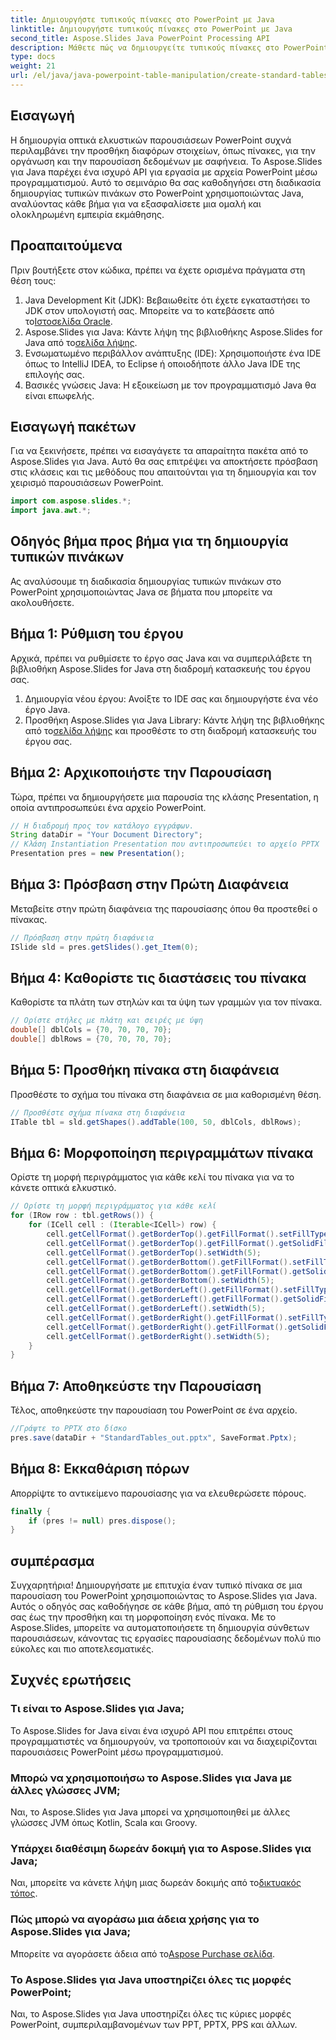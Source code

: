 ```yaml
---
title: Δημιουργήστε τυπικούς πίνακες στο PowerPoint με Java
linktitle: Δημιουργήστε τυπικούς πίνακες στο PowerPoint με Java
second_title: Aspose.Slides Java PowerPoint Processing API
description: Μάθετε πώς να δημιουργείτε τυπικούς πίνακες στο PowerPoint με Java χρησιμοποιώντας το Aspose.Slides. Ακολουθήστε τον λεπτομερή, βήμα προς βήμα οδηγό μας για μια απρόσκοπτη εμπειρία.
type: docs
weight: 21
url: /el/java/java-powerpoint-table-manipulation/create-standard-tables-powerpoint-java/
---
```

## Εισαγωγή
Η δημιουργία οπτικά ελκυστικών παρουσιάσεων PowerPoint συχνά περιλαμβάνει την προσθήκη διαφόρων στοιχείων, όπως πίνακες, για την οργάνωση και την παρουσίαση δεδομένων με σαφήνεια. Το Aspose.Slides για Java παρέχει ένα ισχυρό API για εργασία με αρχεία PowerPoint μέσω προγραμματισμού. Αυτό το σεμινάριο θα σας καθοδηγήσει στη διαδικασία δημιουργίας τυπικών πινάκων στο PowerPoint χρησιμοποιώντας Java, αναλύοντας κάθε βήμα για να εξασφαλίσετε μια ομαλή και ολοκληρωμένη εμπειρία εκμάθησης.
## Προαπαιτούμενα
Πριν βουτήξετε στον κώδικα, πρέπει να έχετε ορισμένα πράγματα στη θέση τους:
1.  Java Development Kit (JDK): Βεβαιωθείτε ότι έχετε εγκαταστήσει το JDK στον υπολογιστή σας. Μπορείτε να το κατεβάσετε από το[Ιστοσελίδα Oracle](https://www.oracle.com/java/technologies/javase-jdk11-downloads.html).
2.  Aspose.Slides για Java: Κάντε λήψη της βιβλιοθήκης Aspose.Slides for Java από το[σελίδα λήψης](https://releases.aspose.com/slides/java/).
3. Ενσωματωμένο περιβάλλον ανάπτυξης (IDE): Χρησιμοποιήστε ένα IDE όπως το IntelliJ IDEA, το Eclipse ή οποιοδήποτε άλλο Java IDE της επιλογής σας.
4. Βασικές γνώσεις Java: Η εξοικείωση με τον προγραμματισμό Java θα είναι επωφελής.
## Εισαγωγή πακέτων
Για να ξεκινήσετε, πρέπει να εισαγάγετε τα απαραίτητα πακέτα από το Aspose.Slides για Java. Αυτό θα σας επιτρέψει να αποκτήσετε πρόσβαση στις κλάσεις και τις μεθόδους που απαιτούνται για τη δημιουργία και τον χειρισμό παρουσιάσεων PowerPoint.
```java
import com.aspose.slides.*;
import java.awt.*;
```
## Οδηγός βήμα προς βήμα για τη δημιουργία τυπικών πινάκων
Ας αναλύσουμε τη διαδικασία δημιουργίας τυπικών πινάκων στο PowerPoint χρησιμοποιώντας Java σε βήματα που μπορείτε να ακολουθήσετε.
## Βήμα 1: Ρύθμιση του έργου
Αρχικά, πρέπει να ρυθμίσετε το έργο σας Java και να συμπεριλάβετε τη βιβλιοθήκη Aspose.Slides for Java στη διαδρομή κατασκευής του έργου σας.
1. Δημιουργία νέου έργου: Ανοίξτε το IDE σας και δημιουργήστε ένα νέο έργο Java.
2.  Προσθήκη Aspose.Slides για Java Library: Κάντε λήψη της βιβλιοθήκης από το[σελίδα λήψης](https://releases.aspose.com/slides/java/) και προσθέστε το στη διαδρομή κατασκευής του έργου σας.
## Βήμα 2: Αρχικοποιήστε την Παρουσίαση
Τώρα, πρέπει να δημιουργήσετε μια παρουσία της κλάσης Presentation, η οποία αντιπροσωπεύει ένα αρχείο PowerPoint.
```java
// Η διαδρομή προς τον κατάλογο εγγράφων.
String dataDir = "Your Document Directory";
// Κλάση Instantiation Presentation που αντιπροσωπεύει το αρχείο PPTX
Presentation pres = new Presentation();
```
## Βήμα 3: Πρόσβαση στην Πρώτη Διαφάνεια
Μεταβείτε στην πρώτη διαφάνεια της παρουσίασης όπου θα προστεθεί ο πίνακας.
```java
// Πρόσβαση στην πρώτη διαφάνεια
ISlide sld = pres.getSlides().get_Item(0);
```
## Βήμα 4: Καθορίστε τις διαστάσεις του πίνακα
Καθορίστε τα πλάτη των στηλών και τα ύψη των γραμμών για τον πίνακα.
```java
// Ορίστε στήλες με πλάτη και σειρές με ύψη
double[] dblCols = {70, 70, 70, 70};
double[] dblRows = {70, 70, 70, 70};
```
## Βήμα 5: Προσθήκη πίνακα στη διαφάνεια
Προσθέστε το σχήμα του πίνακα στη διαφάνεια σε μια καθορισμένη θέση.
```java
// Προσθέστε σχήμα πίνακα στη διαφάνεια
ITable tbl = sld.getShapes().addTable(100, 50, dblCols, dblRows);
```
## Βήμα 6: Μορφοποίηση περιγραμμάτων πίνακα
Ορίστε τη μορφή περιγράμματος για κάθε κελί του πίνακα για να το κάνετε οπτικά ελκυστικό.
```java
// Ορίστε τη μορφή περιγράμματος για κάθε κελί
for (IRow row : tbl.getRows()) {
    for (ICell cell : (Iterable<ICell>) row) {
        cell.getCellFormat().getBorderTop().getFillFormat().setFillType(FillType.Solid);
        cell.getCellFormat().getBorderTop().getFillFormat().getSolidFillColor().setColor(Color.RED);
        cell.getCellFormat().getBorderTop().setWidth(5);
        cell.getCellFormat().getBorderBottom().getFillFormat().setFillType(FillType.Solid);
        cell.getCellFormat().getBorderBottom().getFillFormat().getSolidFillColor().setColor(Color.RED);
        cell.getCellFormat().getBorderBottom().setWidth(5);
        cell.getCellFormat().getBorderLeft().getFillFormat().setFillType(FillType.Solid);
        cell.getCellFormat().getBorderLeft().getFillFormat().getSolidFillColor().setColor(Color.RED);
        cell.getCellFormat().getBorderLeft().setWidth(5);
        cell.getCellFormat().getBorderRight().getFillFormat().setFillType(FillType.Solid);
        cell.getCellFormat().getBorderRight().getFillFormat().getSolidFillColor().setColor(Color.RED);
        cell.getCellFormat().getBorderRight().setWidth(5);
    }
}
```
## Βήμα 7: Αποθηκεύστε την Παρουσίαση
Τέλος, αποθηκεύστε την παρουσίαση του PowerPoint σε ένα αρχείο.
```java
//Γράψτε το PPTX στο δίσκο
pres.save(dataDir + "StandardTables_out.pptx", SaveFormat.Pptx);
```
## Βήμα 8: Εκκαθάριση πόρων
Απορρίψτε το αντικείμενο παρουσίασης για να ελευθερώσετε πόρους.
```java
finally {
    if (pres != null) pres.dispose();
}
```
## συμπέρασμα
Συγχαρητήρια! Δημιουργήσατε με επιτυχία έναν τυπικό πίνακα σε μια παρουσίαση του PowerPoint χρησιμοποιώντας το Aspose.Slides για Java. Αυτός ο οδηγός σας καθοδήγησε σε κάθε βήμα, από τη ρύθμιση του έργου σας έως την προσθήκη και τη μορφοποίηση ενός πίνακα. Με το Aspose.Slides, μπορείτε να αυτοματοποιήσετε τη δημιουργία σύνθετων παρουσιάσεων, κάνοντας τις εργασίες παρουσίασης δεδομένων πολύ πιο εύκολες και πιο αποτελεσματικές.
## Συχνές ερωτήσεις
### Τι είναι το Aspose.Slides για Java;
Το Aspose.Slides for Java είναι ένα ισχυρό API που επιτρέπει στους προγραμματιστές να δημιουργούν, να τροποποιούν και να διαχειρίζονται παρουσιάσεις PowerPoint μέσω προγραμματισμού.
### Μπορώ να χρησιμοποιήσω το Aspose.Slides για Java με άλλες γλώσσες JVM;
Ναι, το Aspose.Slides για Java μπορεί να χρησιμοποιηθεί με άλλες γλώσσες JVM όπως Kotlin, Scala και Groovy.
### Υπάρχει διαθέσιμη δωρεάν δοκιμή για το Aspose.Slides για Java;
 Ναι, μπορείτε να κάνετε λήψη μιας δωρεάν δοκιμής από το[δικτυακός τόπος](https://releases.aspose.com/).
### Πώς μπορώ να αγοράσω μια άδεια χρήσης για το Aspose.Slides για Java;
 Μπορείτε να αγοράσετε άδεια από το[Aspose Purchase σελίδα](https://purchase.aspose.com/buy).
### Το Aspose.Slides για Java υποστηρίζει όλες τις μορφές PowerPoint;
Ναι, το Aspose.Slides για Java υποστηρίζει όλες τις κύριες μορφές PowerPoint, συμπεριλαμβανομένων των PPT, PPTX, PPS και άλλων.